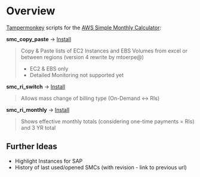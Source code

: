 # Overview

[Tampermonkey](https://www.tampermonkey.net/) scripts for the [AWS Simple Monthly Calculator](https://calculator.s3.amazonaws.com/index.html):

 
**smc_copy_paste** -> [Install](https://github.com/frumania/aws-smc-reloaded/raw/master/smc_copy_paste.user.js) 

> Copy & Paste lists of EC2 Instances and EBS Volumes from excel or between regions (version 4 rewrite by mtoerpe@)
> - EC2 & EBS only
> - Detailed Monitoring not supported yet

 
**smc_ri_switch** -> [Install](https://github.com/frumania/aws-smc-reloaded/raw/master/smc_ri_switch.user.js) 

> Allows mass change of billing type (On-Demand <-> RIs)

**smc_ri_monthly** -> [Install](https://github.com/frumania/aws-smc-reloaded/raw/master/smc_ri_monthly.user.js) 

> Shows effective monthly totals (considering one-time payments = RIs) and 3 YR total

 
## Further Ideas

- Highlight Instances for SAP
- History of last used/opened SMCs (with revision - link to previous url)
